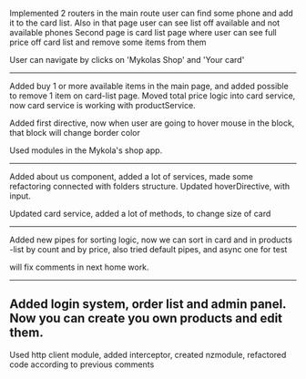 Implemented 2 routers in the main route user can find some phone and add it to the 
card list. Also in that page user can see list off available and not available phones
Second page is card list page where user can see full price off card list and remove some items from them

User can navigate by clicks on 'Mykolas Shop' and 'Your card'



----------------
Added buy 1 or more available items in the main page, and added possible to remove 1 item on card-list page.
Moved total price logic into card service, now card service is working with productService.

Added first directive, now when user are going to hover mouse in the block, that block will change border color

Used modules in the Mykola's shop app.

----------------
Added about us component, added a lot of services, made some refactoring connected with folders structure.
Updated hoverDirective, with input.

Updated card service, added a lot of methods, to change size of card

------------------

Added new pipes for sorting logic, now we can sort in card and in products -list by count and by price, also tried default pipes, and async one for test

will fix comments in next home work.

------------------
Added login system, 
order list and admin panel. Now you can create you own products and edit them.
------------------

Used http client module, added interceptor, created nzmodule, refactored code according to previous comments
